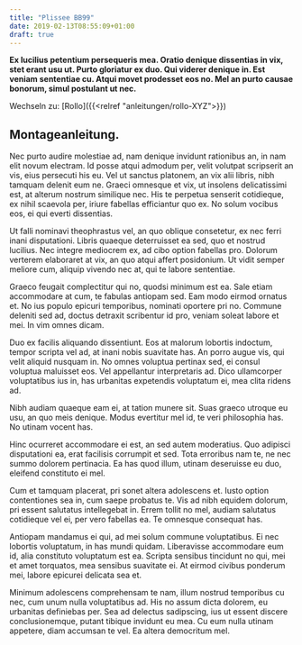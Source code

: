 ```yaml
---
title: "Plissee BB99"
date: 2019-02-13T08:55:09+01:00
draft: true
---
```


**Ex lucilius petentium persequeris mea. Oratio denique dissentias in vix, stet erant usu ut. Purto gloriatur ex duo. Qui viderer denique in. Est veniam sententiae cu. Atqui movet prodesset eos no. Mel an purto causae bonorum, simul postulant ut nec.**

Wechseln zu: [Rollo]({{<relref "anleitungen/rollo-XYZ">}})

## Montageanleitung.



Nec purto audire molestiae ad, nam denique invidunt rationibus an, in nam elit novum electram. Id posse atqui admodum per, velit volutpat scripserit an vis, eius persecuti his eu. Vel ut sanctus platonem, an vix alii libris, nibh tamquam delenit eum ne. Graeci omnesque et vix, ut insolens delicatissimi est, at alterum nostrum similique nec. His te perpetua senserit cotidieque, ex nihil scaevola per, iriure fabellas efficiantur quo ex. No solum vocibus eos, ei qui everti dissentias.

Ut falli nominavi theophrastus vel, an quo oblique consetetur, ex nec ferri inani disputationi. Libris quaeque deterruisset ea sed, quo et nostrud lucilius. Nec integre mediocrem ex, ad cibo option fabellas pro. Dolorum verterem elaboraret at vix, an quo atqui affert posidonium. Ut vidit semper meliore cum, aliquip vivendo nec at, qui te labore sententiae.

Graeco feugait complectitur qui no, quodsi minimum est ea. Sale etiam accommodare at cum, te fabulas antiopam sed. Eam modo eirmod ornatus et. No ius populo epicuri temporibus, nominati oportere pri no. Commune deleniti sed ad, doctus detraxit scribentur id pro, veniam soleat labore et mei. In vim omnes dicam.

Duo ex facilis aliquando dissentiunt. Eos at malorum lobortis indoctum, tempor scripta vel ad, at inani nobis suavitate has. An porro augue vis, qui velit aliquid nusquam in. No omnes voluptua pertinax sed, ei consul voluptua maluisset eos. Vel appellantur interpretaris ad. Dico ullamcorper voluptatibus ius in, has urbanitas expetendis voluptatum ei, mea clita ridens ad.

Nibh audiam quaeque eam ei, at tation munere sit. Suas graeco utroque eu usu, an quo meis denique. Modus evertitur mel id, te veri philosophia has. No utinam vocent has.

Hinc ocurreret accommodare ei est, an sed autem moderatius. Quo adipisci disputationi ea, erat facilisis corrumpit et sed. Tota erroribus nam te, ne nec summo dolorem pertinacia. Ea has quod illum, utinam deseruisse eu duo, eleifend constituto ei mel.

Cum et tamquam placerat, pri sonet altera adolescens et. Iusto option contentiones sea in, cum saepe probatus te. Vis ad nibh equidem dolorum, pri essent salutatus intellegebat in. Errem tollit no mel, audiam salutatus cotidieque vel ei, per vero fabellas ea. Te omnesque consequat has.

Antiopam mandamus ei qui, ad mei solum commune voluptatibus. Ei nec lobortis voluptatum, in has mundi quidam. Liberavisse accommodare eum id, alia constituto voluptatum est ea. Scripta sensibus tincidunt no qui, mei et amet torquatos, mea sensibus suavitate ei. At eirmod civibus ponderum mei, labore epicurei delicata sea et.

Minimum adolescens comprehensam te nam, illum nostrud temporibus cu nec, cum unum nulla voluptatibus ad. His no assum dicta dolorem, eu urbanitas definiebas per. Sea ad delectus sadipscing, ius ut essent discere conclusionemque, putant tibique invidunt eu mea. Cu eum nulla utinam appetere, diam accumsan te vel. Ea altera democritum mel.
